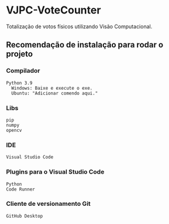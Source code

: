 # VJPC-VoteCounter
Totalização de votos físicos utilizando Visão Computacional.


## Recomendação de instalação para rodar o projeto

  ### Compilador
    Python 3.9
      Windows: Baixe e execute o exe.
      Ubuntu: "Adicionar comendo aqui."
      
  ### Libs
    pip
    numpy
    opencv
    
  ### IDE
    Visual Studio Code
    
  ### Plugins para o Visual Studio Code
    Python
    Code Runner
  
  ### Cliente de versionamento Git 
    GitHub Desktop

